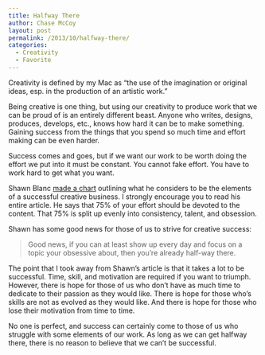 ```yaml
---
title: Halfway There
author: Chase McCoy
layout: post
permalink: /2013/10/halfway-there/
categories:
  - Creativity
  - Favorite
---
```

Creativity is defined by my Mac as &#8220;the use of the imagination or original ideas, esp. in the production of an artistic work.&#8221;

Being creative is one thing, but using our creativity to produce work that we can be proud of is an entirely different beast. Anyone who writes, designs, produces, develops, etc., knows how hard it can be to make something. Gaining success from the things that you spend so much time and effort making can be even harder.

Success comes and goes, but if we want our work to be worth doing the effort we put into it must be constant. You cannot fake effort. You have to work hard to get what you want.

Shawn Blanc [made a chart][1] outlining what he considers to be the elements of a successful creative business. I strongly encourage you to read his entire article. He says that 75% of your effort should be devoted to the content. That 75% is split up evenly into consistency, talent, and obsession.

Shawn has some good news for those of us to strive for creative success:

> Good news, if you can at least show up every day and focus on a topic your obsessive about, then you’re already half-way there. 

The point that I took away from Shawn&#8217;s article is that it takes a lot to be successful. Time, skill, and motivation are required if you want to triumph. However, there is hope for those of us who don&#8217;t have as much time to dedicate to their passion as they would like. There is hope for those who&#8217;s skills are not as evolved as they would like. And there is hope for those who lose their motivation from time to time.

No one is perfect, and success can certainly come to those of us who struggle with some elements of our work. As long as we can get halfway there, there is no reason to believe that we can&#8217;t be successful.

 [1]: http://shawnblanc.net/2013/10/the-rough-elements-of-a-successful-creataive-business/